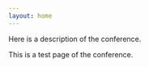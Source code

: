 ```yaml
---
layout: home
---
```

Here is a description of the conference.

This is a test page of the conference.
